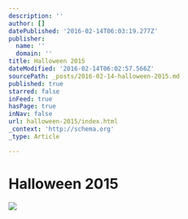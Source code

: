 ```yaml
---
description: ''
author: []
datePublished: '2016-02-14T06:03:19.277Z'
publisher:
  name: ''
  domain: ''
title: Halloween 2015
dateModified: '2016-02-14T06:02:57.566Z'
sourcePath: _posts/2016-02-14-halloween-2015.md
published: true
starred: false
inFeed: true
hasPage: true
inNav: false
url: halloween-2015/index.html
_context: 'http://schema.org'
_type: Article

---
```

# Halloween 2015
![](https://the-grid-user-content.s3-us-west-2.amazonaws.com/59335ed2-1e18-4286-8396-c9aafea2eba4.png)